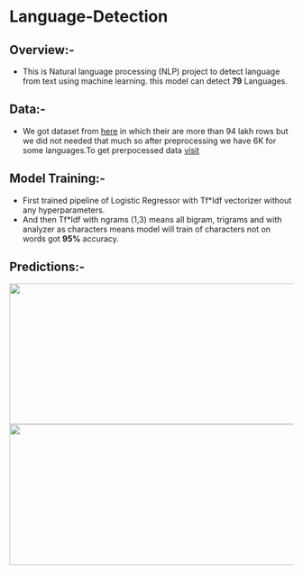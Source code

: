 # Language-Detection

## Overview:-

* This is Natural language processing (NLP) project to detect language from text using machine learning. this model can detect 
**79** Languages.

## Data:-

* We got dataset from [here](https://downloads.tatoeba.org/exports/) in which their are more than 94 lakh rows but we did not needed that much so after preprocessing we 
have 6K for some languages.To get prerpocessed data [visit](https://github.com/AdiShirsath/Language-Detection/tree/main/data)

## Model Training:-

* First trained pipeline of Logistic Regressor with Tf*Idf vectorizer without any hyperparameters.
* And then Tf*Idf with ngrams (1,3) means all bigram, trigrams and with analyzer as characters means model will train of characters not on words got **95%** accuracy.

## Predictions:-

<img src="https://user-images.githubusercontent.com/75840165/118815668-0e255200-b8cf-11eb-907b-da2e4a30c3d6.jpg" height=250 width=550>
<img src="https://user-images.githubusercontent.com/75840165/118815661-0bc2f800-b8cf-11eb-9aba-650a61aad6fc.jpg" height=250 width=550>

